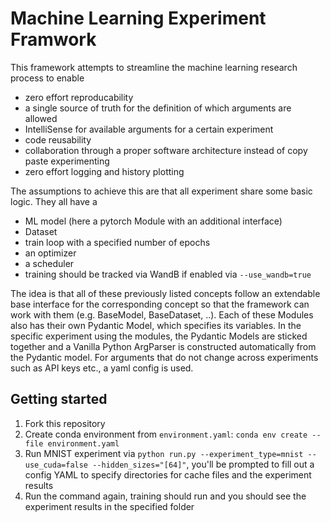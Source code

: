 # Machine Learning Experiment Framwork
This framework attempts to streamline the machine learning research process to enable
- zero effort reproducability
- a single source of truth for the definition of which arguments are allowed
- IntelliSense for available arguments for a certain experiment
- code reusability
- collaboration through a proper software architecture instead of copy paste experimenting
- zero effort logging and history plotting

The assumptions to achieve this are that all experiment share some basic logic. 
They all have a 
- ML model (here a pytorch Module with an additional interface)
- Dataset
- train loop with a specified number of epochs
- an optimizer
- a scheduler
- training should be tracked via WandB if enabled via `--use_wandb=true`

The idea is that all of these previously listed concepts follow an extendable base interface for the corresponding concept so that the framework can work with them (e.g. BaseModel, BaseDataset, ..).
Each of these Modules also has their own Pydantic Model, which specifies its variables. In the specific experiment using the modules, the Pydantic Models are sticked together and a Vanilla Python ArgParser is constructed automatically from the Pydantic model.
For arguments that do not change across experiments such as API keys etc., a yaml config is used.
## Getting started
1. Fork this repository
2. Create conda environment from `environment.yaml`: `conda env create --file environment.yaml`
3. Run MNIST experiment via `python run.py --experiment_type=mnist --use_cuda=false --hidden_sizes="[64]"`, you'll be prompted to fill out a config YAML to specify directories for cache files and the experiment results
4. Run the command again, training should run and you should see the experiment results in the specified folder


